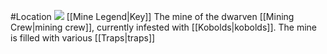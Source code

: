 #Location
![](https://lh4.googleusercontent.com/xw6RszDx576two2UD-6wB6N1xau2hzyJYMj3oywSmWsn8syJjH62m6ToL6Jam5LcPVtHLGl3hwhoyF52HnQLEOj4jgqAZmLD4O_3b9wfhdahG5xalSquLyTxBMwGF0HCx75y_1tT)
[[Mine Legend|Key]]
The mine of the dwarven [[Mining Crew|mining crew]], currently infested with [[Kobolds|kobolds]]. The mine is filled with various [[Traps|traps]]